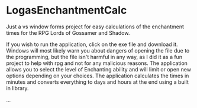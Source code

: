 # LogasEnchantmentCalc
Just a vs window forms project for easy calculations of the enchantment times for the RPG Lords of Gossamer and Shadow.

If you wish to run the application, click on the exe file and download it. Windows will most likely warn you about dangers of opening the file due to the programming, but the file isn't harmful in any way, as I did it as a fun project to help with rpg and not for any malicious reasons.
The application allows you to select the level of Enchanting ability and will limit or open new options depending on your choices. 
The application calculates the times in minutes and converts everything to days and hours at the end using a built in library.

...
